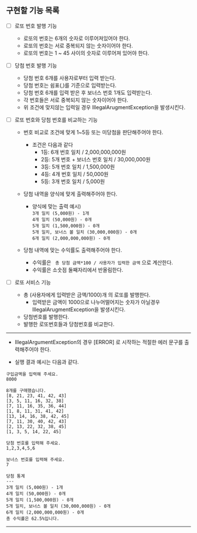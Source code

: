 ## 구현할 기능 목록

- [ ] 로또 번호 발행 기능
  - 로또의 번호는 6개의 숫자로 이루어져있어야 한다.
  - 로또의 번호는 서로 중복되지 않는 숫자이어야 한다.
  - 로또의 번호는 1 ~ 45 사이의 숫자로 이루어져 있어야 한다.
 

- [ ] 당첨 번호 발행 기능
  - 당첨 번호 6개를 사용자로부터 입력 받는다.
  - 당첨 번호는 쉼표(,)를 기준으로 입력받는다.
  - 당첨 번호 6개를 입력 받은 후 보너스 번호 1개도 입력받는다.
  - 각 번호들은 서로 중복되지 않는 숫자이어야 한다.
  - 위 조건에 맞지않는 입력일 경우 IllegalArugmentException을 발생시킨다.


- [ ] 로또 번호와 당첨 번호를 비교하는 기능
  - 번호 비교로 조건에 맞게 1~5등 또는 미당첨을 판단해주어야 한다.
    - 조건은 다음과 같다
      - 1등: 6개 번호 일치 / 2,000,000,000원
      - 2등: 5개 번호 + 보너스 번호 일치 / 30,000,000원
      - 3등: 5개 번호 일치 / 1,500,000원
      - 4등: 4개 번호 일치 / 50,000원
      - 5등: 3개 번호 일치 / 5,000원
      
  - 당첨 내역을 양식에 맞게 출력해주어야 한다.
    - 양식에 맞는 출력 예시)
      <br>`3개 일치 (5,000원) - 1개`
      <br>`4개 일치 (50,000원) - 0개`
      <br>`5개 일치 (1,500,000원) - 0개`
      <br>`5개 일치, 보너스 볼 일치 (30,000,000원) - 0개`
      <br>`6개 일치 (2,000,000,000원) - 0개`
  - 당첨 내역에 맞는 수익률도 출력해주어야 한다.
    - 수익률은 ` 총 당첨 금액*100 / 사용자가 입력한 금액`  으로 계산한다.
    - 수익률은 소숫점 둘째자리에서 반올림한다.


- [ ] 로또 서비스 기능
  - 총 (사용자에게 입력받은 금액/1000)개 의 로또를 발행한다.
    - 입력받은 금액이 1000으로 나누어떨어지는 숫자가 아닐경우 IllegalArugmentException을 발생시킨다.
  - 당첨번호를 발행한다.
  - 발행한 로또번호들과 당첨번호를 비교한다.



---
- IllegalArgumentException의 경우 [ERROR] 로 시작하는 적절한 에러 문구를 출력해주어야 한다.

- 실행 결과 예시는 다음과 같다.

```
구입금액을 입력해 주세요.
8000

8개를 구매했습니다.
[8, 21, 23, 41, 42, 43] 
[3, 5, 11, 16, 32, 38] 
[7, 11, 16, 35, 36, 44] 
[1, 8, 11, 31, 41, 42] 
[13, 14, 16, 38, 42, 45] 
[7, 11, 30, 40, 42, 43] 
[2, 13, 22, 32, 38, 45] 
[1, 3, 5, 14, 22, 45]

당첨 번호를 입력해 주세요.
1,2,3,4,5,6

보너스 번호를 입력해 주세요.
7

당첨 통계
---
3개 일치 (5,000원) - 1개
4개 일치 (50,000원) - 0개
5개 일치 (1,500,000원) - 0개
5개 일치, 보너스 볼 일치 (30,000,000원) - 0개
6개 일치 (2,000,000,000원) - 0개
총 수익률은 62.5%입니다.
```

---
